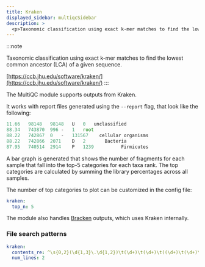 ```yaml
---
title: Kraken
displayed_sidebar: multiqcSidebar
description: >
  <p>Taxonomic classification using exact k-mer matches to find the lowest common ancestor (LCA) of a given sequence.</p>
---
```


<!--
~~~~~ DO NOT EDIT ~~~~~
This file is autogenerated from the MultiQC module python docstring.
Do not edit the markdown, it will be overwritten.

File path for the source of this content: multiqc/modules/kraken/kraken.py
~~~~~~~~~~~~~~~~~~~~~~~
-->

:::note

<p>Taxonomic classification using exact k-mer matches to find the lowest common ancestor (LCA) of a given sequence.</p>

[https://ccb.jhu.edu/software/kraken/](https://ccb.jhu.edu/software/kraken/)
:::

The MultiQC module supports outputs from Kraken.

It works with report files generated using the `--report` flag, that look like the following:

```ts
11.66	98148	98148	U	0	unclassified
88.34	743870	996	-	1	root
88.22	742867	0	-	131567	  cellular organisms
88.22	742866	2071	D	2	    Bacteria
87.95	740514	2914	P	1239	      Firmicutes
```

A bar graph is generated that shows the number of fragments for each sample that
fall into the top-5 categories for each taxa rank. The top categories are calculated
by summing the library percentages across all samples.

The number of top categories to plot can be customized in the config file:

```yaml
kraken:
  top_n: 5
```

The module also handles [Bracken](https://ccb.jhu.edu/software/bracken/) outputs, which uses Kraken internally.

### File search patterns

```yaml
kraken:
  contents_re: ^\s{0,2}(\d{1,3}\.\d{1,2})\t(\d+)\t(\d+)\t((\d+)\t(\d+)\t)?([URDKPCOFGS-]\d{0,2})\t(\d+)(\s+)[root|unclassified]
  num_lines: 2
```
